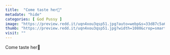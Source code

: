 ```yaml
---
title:  "Come taste her🤤"
metadate: "hide"
categories: [ God Pussy ]
image: "https://preview.redd.it/uqn4xou3qsp51.jpg?auto=webp&s=33d87c5a6d3057e8aba1eb5c5ae0c59e28441f07"
thumb: "https://preview.redd.it/uqn4xou3qsp51.jpg?width=1080&crop=smart&auto=webp&s=c66c97e7cf49a74fe98e59aaa2f679d9fa0d8bd7"
visit: ""
---
```

Come taste her🤤
